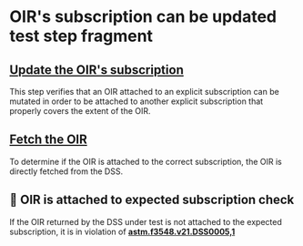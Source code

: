 # OIR's subscription can be updated test step fragment

## [Update the OIR's subscription](./crud/update_query.md)

This step verifies that an OIR attached to an explicit subscription can be mutated in order to be attached
to another explicit subscription that properly covers the extent of the OIR.

## [Fetch the OIR](./crud/read_query.md)

To determine if the OIR is attached to the correct subscription, the OIR is directly fetched from the DSS.

## 🛑 OIR is attached to expected subscription check

If the OIR returned by the DSS under test is not attached to the expected subscription,
it is in violation of **[astm.f3548.v21.DSS0005,1](../../../../../../requirements/astm/f3548/v21.md)**
